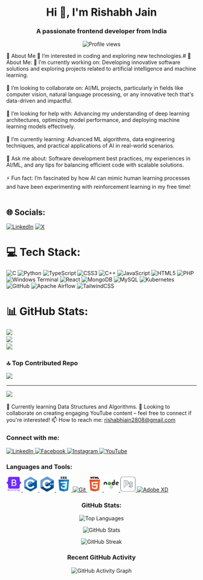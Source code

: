 <h1 align="center">Hi 👋, I'm Rishabh Jain</h1> <h3 align="center">A passionate frontend developer from India</h3> <p align="center"> <img src="https://komarev.com/ghpvc/?username=rishabhjain2002&label=Profile%20views&color=0e75b6&style=flat" alt="Profile views" /> </p>
👋 About Me
👀 I’m interested in coding and exploring new technologies.# 💫 About Me:
🚀 I’m currently working on: Developing innovative software solutions and exploring projects related to artificial intelligence and machine learning.<br><br>🤝 I’m looking to collaborate on: AI/ML projects, particularly in fields like computer vision, natural language processing, or any innovative tech that's data-driven and impactful.<br><br>🌱 I’m looking for help with: Advancing my understanding of deep learning architectures, optimizing model performance, and deploying machine learning models effectively.<br><br>🌿 I’m currently learning: Advanced ML algorithms, data engineering techniques, and practical applications of AI in real-world scenarios.<br><br>💬 Ask me about: Software development best practices, my experiences in AI/ML, and any tips for balancing efficient code with scalable solutions.<br><br>⚡ Fun fact: I’m fascinated by how AI can mimic human learning processes and have been experimenting with reinforcement learning in my free time!<br><br>


## 🌐 Socials:
[![LinkedIn](https://img.shields.io/badge/LinkedIn-%230077B5.svg?logo=linkedin&logoColor=white)](https://linkedin.com/in/https://www.linkedin.com/in/rishabh-jain-812644131/) [![X](https://img.shields.io/badge/X-black.svg?logo=X&logoColor=white)](https://x.com/https://x.com/Rishabh_jain_08) 

# 💻 Tech Stack:
![C](https://img.shields.io/badge/c-%2300599C.svg?style=for-the-badge&logo=c&logoColor=white) ![Python](https://img.shields.io/badge/python-3670A0?style=for-the-badge&logo=python&logoColor=ffdd54) ![TypeScript](https://img.shields.io/badge/typescript-%23007ACC.svg?style=for-the-badge&logo=typescript&logoColor=white) ![CSS3](https://img.shields.io/badge/css3-%231572B6.svg?style=for-the-badge&logo=css3&logoColor=white) ![C++](https://img.shields.io/badge/c++-%2300599C.svg?style=for-the-badge&logo=c%2B%2B&logoColor=white) ![JavaScript](https://img.shields.io/badge/javascript-%23323330.svg?style=for-the-badge&logo=javascript&logoColor=%23F7DF1E) ![HTML5](https://img.shields.io/badge/html5-%23E34F26.svg?style=for-the-badge&logo=html5&logoColor=white) ![PHP](https://img.shields.io/badge/php-%23777BB4.svg?style=for-the-badge&logo=php&logoColor=white) ![Windows Terminal](https://img.shields.io/badge/Windows%20Terminal-%234D4D4D.svg?style=for-the-badge&logo=windows-terminal&logoColor=white) ![React](https://img.shields.io/badge/react-%2320232a.svg?style=for-the-badge&logo=react&logoColor=%2361DAFB) ![MongoDB](https://img.shields.io/badge/MongoDB-%234ea94b.svg?style=for-the-badge&logo=mongodb&logoColor=white) ![MySQL](https://img.shields.io/badge/mysql-4479A1.svg?style=for-the-badge&logo=mysql&logoColor=white) ![Kubernetes](https://img.shields.io/badge/kubernetes-%23326ce5.svg?style=for-the-badge&logo=kubernetes&logoColor=white) ![GitHub](https://img.shields.io/badge/github-%23121011.svg?style=for-the-badge&logo=github&logoColor=white) ![Apache Airflow](https://img.shields.io/badge/Apache%20Airflow-017CEE?style=for-the-badge&logo=Apache%20Airflow&logoColor=white) ![TailwindCSS](https://img.shields.io/badge/tailwindcss-%2338B2AC.svg?style=for-the-badge&logo=tailwind-css&logoColor=white)
# 📊 GitHub Stats:
![](https://github-readme-stats.vercel.app/api?username=Rishabhjain2002&theme=dark&hide_border=false&include_all_commits=false&count_private=false)<br/>
![](https://github-readme-streak-stats.herokuapp.com/?user=Rishabhjain2002&theme=dark&hide_border=false)<br/>
![](https://github-readme-stats.vercel.app/api/top-langs/?username=Rishabhjain2002&theme=dark&hide_border=false&include_all_commits=false&count_private=false&layout=compact)

### 🔝 Top Contributed Repo
![](https://github-contributor-stats.vercel.app/api?username=Rishabhjain2002&limit=5&theme=dark&combine_all_yearly_contributions=true)

---
[![](https://visitcount.itsvg.in/api?id=Rishabhjain2002&icon=0&color=0)](https://visitcount.itsvg.in)

<!-- Proudly created with GPRM ( https://gprm.itsvg.in ) -->
🌱 Currently learning Data Structures and Algorithms.
💞 Looking to collaborate on creating engaging YouTube content – feel free to connect if you're interested!
📫 How to reach me: rishabhjain2808@gmail.com
<h3 align="left">Connect with me:</h3> <p align="left"> <a href="https://linkedin.com/in/rishabh-jain-812644131" target="_blank"> <img src="https://img.shields.io/badge/LinkedIn-0A66C2?logo=linkedin&logoColor=white&style=for-the-badge" alt="LinkedIn" /> </a> <a href="https://facebook.com/rishabhjain2002" target="_blank"> <img src="https://img.shields.io/badge/Facebook-1877F2?logo=facebook&logoColor=white&style=for-the-badge" alt="Facebook" /> </a> <a href="https://instagram.com/rishabh_jain_0_8" target="_blank"> <img src="https://img.shields.io/badge/Instagram-E4405F?logo=instagram&logoColor=white&style=for-the-badge" alt="Instagram" /> </a> <a href="https://www.youtube.com/@thecryptovidhya" target="_blank"> <img src="https://img.shields.io/badge/YouTube-FF0000?logo=youtube&logoColor=white&style=for-the-badge" alt="YouTube" /> </a> </p>
<h3 align="left">Languages and Tools:</h3> <p align="left"> <a href="https://getbootstrap.com" target="_blank"> <img src="https://raw.githubusercontent.com/devicons/devicon/master/icons/bootstrap/bootstrap-plain-wordmark.svg" alt="Bootstrap" width="40" height="40"/> </a> <a href="https://www.cprogramming.com/" target="_blank"> <img src="https://raw.githubusercontent.com/devicons/devicon/master/icons/c/c-original.svg" alt="C" width="40" height="40"/> </a> <a href="https://www.w3schools.com/cpp/" target="_blank"> <img src="https://raw.githubusercontent.com/devicons/devicon/master/icons/cplusplus/cplusplus-original.svg" alt="C++" width="40" height="40"/> </a> <a href="https://www.w3schools.com/css/" target="_blank"> <img src="https://raw.githubusercontent.com/devicons/devicon/master/icons/css3/css3-original-wordmark.svg" alt="CSS3" width="40" height="40"/> </a> <a href="https://git-scm.com/" target="_blank"> <img src="https://www.vectorlogo.zone/logos/git-scm/git-scm-icon.svg" alt="Git" width="40" height="40"/> </a> <a href="https://www.w3.org/html/" target="_blank"> <img src="https://raw.githubusercontent.com/devicons/devicon/master/icons/html5/html5-original-wordmark.svg" alt="HTML5" width="40" height="40"/> </a> <a href="https://nodejs.org" target="_blank"> <img src="https://raw.githubusercontent.com/devicons/devicon/master/icons/nodejs/nodejs-original-wordmark.svg" alt="Node.js" width="40" height="40"/> </a> <a href="https://www.adobe.com/products/photoshop.html" target="_blank"> <img src="https://raw.githubusercontent.com/devicons/devicon/master/icons/photoshop/photoshop-line.svg" alt="Photoshop" width="40" height="40"/> </a> <a href="https://www.adobe.com/products/xd.html" target="_blank"> <img src="https://cdn.worldvectorlogo.com/logos/adobe-xd.svg" alt="Adobe XD" width="40" height="40"/> </a> </p>
<h3 align="center">GitHub Stats:</h3> <p align="center"> <img src="https://github-readme-stats.vercel.app/api/top-langs?username=rishabhjain2002&show_icons=true&locale=en&layout=compact" alt="Top Languages" /> </p> <p align="center"> <img src="https://github-readme-stats.vercel.app/api?username=rishabhjain2002&show_icons=true&locale=en" alt="GitHub Stats" /> </p> <p align="center"> <img src="https://github-readme-streak-stats.herokuapp.com/?user=rishabhjain2002&" alt="GitHub Streak" /> </p> <h3 align="center">Recent GitHub Activity</h3> <p align="center"> <img src="https://github-readme-activity-graph.vercel.app/graph?username=rishabhjain2002&theme=light" alt="GitHub Activity Graph" /> </p>
